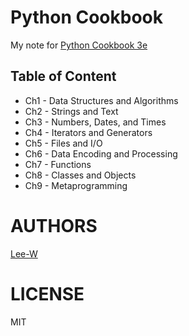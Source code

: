 # Python Cookbook
My note for [Python Cookbook 3e](http://shop.oreilly.com/product/0636920027072.do)

## Table of Content

- Ch1 - Data Structures and Algorithms
- Ch2 - Strings and Text
- Ch3 - Numbers, Dates, and Times
- Ch4 - Iterators and Generators
- Ch5 - Files and I/O
- Ch6 - Data Encoding and Processing
- Ch7 - Functions
- Ch8 - Classes and Objects
- Ch9 - Metaprogramming

# AUTHORS
[Lee-W](https://github.com/Lee-W/)

# LICENSE
MIT
